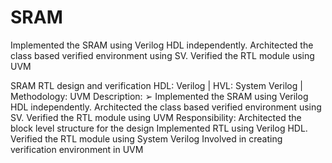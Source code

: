 # SRAM
Implemented the SRAM using Verilog HDL independently. Architected the class based verified environment using SV. Verified the RTL module using UVM

SRAM RTL design and verification
HDL: Verilog | HVL: System Verilog | 
Methodology: UVM
Description:
➢ Implemented the SRAM using Verilog HDL independently. Architected the class based verified environment using SV. Verified the RTL module using UVM
Responsibility:
Architected the block level structure for the design
Implemented RTL using Verilog HDL.
Verified the RTL module using System Verilog
Involved in creating verification environment in UVM
